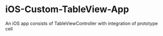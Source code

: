 # iOS-Custom-TableView-App
An iOS app consists of TableViewController with integration of prototype cell 
